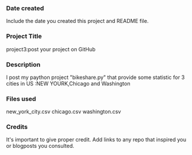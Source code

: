 ### Date created
Include the date you created this project and README file.

### Project Title
project3:post your project on GitHub

### Description
I post my paython project "bikeshare.py" that provide some statistic for 3 cities in US :NEW YOURK,Chicago and Washington  

### Files used
new_york_city.csv
chicago.csv
washington.csv

### Credits
It's important to give proper credit. Add links to any repo that inspired you or blogposts you consulted.

